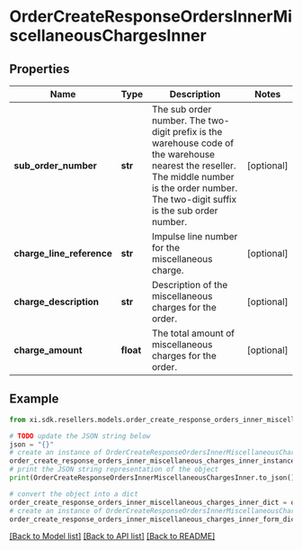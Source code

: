 # OrderCreateResponseOrdersInnerMiscellaneousChargesInner


## Properties

Name | Type | Description | Notes
------------ | ------------- | ------------- | -------------
**sub_order_number** | **str** | The sub order number. The two-digit prefix is the warehouse code of the warehouse nearest the reseller. The middle number is the order number. The two-digit suffix is the sub order number. | [optional] 
**charge_line_reference** | **str** | Impulse line number for the miscellaneous charge. | [optional] 
**charge_description** | **str** | Description of the miscellaneous charges for the order. | [optional] 
**charge_amount** | **float** | The total amount of miscellaneous charges for the order. | [optional] 

## Example

```python
from xi.sdk.resellers.models.order_create_response_orders_inner_miscellaneous_charges_inner import OrderCreateResponseOrdersInnerMiscellaneousChargesInner

# TODO update the JSON string below
json = "{}"
# create an instance of OrderCreateResponseOrdersInnerMiscellaneousChargesInner from a JSON string
order_create_response_orders_inner_miscellaneous_charges_inner_instance = OrderCreateResponseOrdersInnerMiscellaneousChargesInner.from_json(json)
# print the JSON string representation of the object
print(OrderCreateResponseOrdersInnerMiscellaneousChargesInner.to_json())

# convert the object into a dict
order_create_response_orders_inner_miscellaneous_charges_inner_dict = order_create_response_orders_inner_miscellaneous_charges_inner_instance.to_dict()
# create an instance of OrderCreateResponseOrdersInnerMiscellaneousChargesInner from a dict
order_create_response_orders_inner_miscellaneous_charges_inner_form_dict = order_create_response_orders_inner_miscellaneous_charges_inner.from_dict(order_create_response_orders_inner_miscellaneous_charges_inner_dict)
```
[[Back to Model list]](../README.md#documentation-for-models) [[Back to API list]](../README.md#documentation-for-api-endpoints) [[Back to README]](../README.md)


